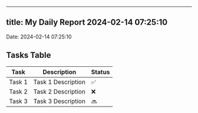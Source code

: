 
---
title: My Daily Report 2024-02-14 07:25:10
---

Date: 2024-02-14 07:25:10

## Tasks Table

| Task | Description | Status |
|------|-------------|--------|
| Task 1 | Task 1 Description | ✅ |
| Task 2 | Task 2 Description | ❌ |
| Task 3 | Task 3 Description | 🔜 |
